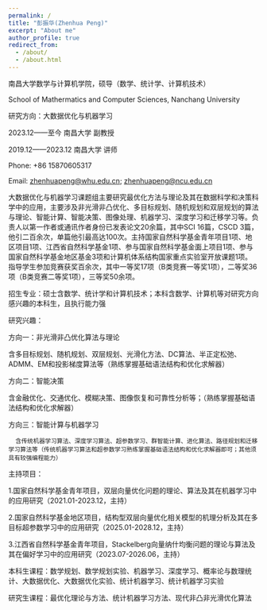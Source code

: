 ```yaml
---
permalink: /
title: "彭振华(Zhenhua Peng)"
excerpt: "About me"
author_profile: true
redirect_from: 
  - /about/
  - /about.html
---
```


南昌大学数学与计算机学院，硕导（数学、统计学、计算机技术）

School of Mathermatics and Computer Sciences, Nanchang University

研究方向：大数据优化与机器学习

2023.12——至今      南昌大学   副教授

2019.12——2023.12   南昌大学   讲师

Phone: +86 15870605317

Email: zhenhuapeng@whu.edu.cn; zhenhuapeng@ncu.edu.cn

大数据优化与机器学习课题组主要研究最优化方法与理论及其在数据科学和决策科学中的应用，主要涉及非光滑非凸优化、多目标规划、随机规划和双层规划的算法与理论、智能计算、智能决策、图像处理、机器学习、深度学习和迁移学习等。负责人以第一作者或通讯作者身份已发表论文20余篇，其中SCI 16篇，CSCD 3篇，他引二百余次，单篇他引最高达100次。主持国家自然科学基金青年项目1项、地区项目1项、江西省自然科学基金1项、参与国家自然科学基金面上项目1项、参与国家自然科学基金地区基金3项和计算机体系结构国家重点实验室开放课题1项。指导学生参加竞赛获奖百余次，其中一等奖17项（B类竞赛一等奖1项），二等奖36项（B类竞赛二等奖1项），三等奖50余项。

招生专业：硕士含数学、统计学和计算机技术；本科含数学、计算机等对研究方向感兴趣的本科生，且执行能力强

研究兴趣：

方向一：非光滑非凸优化算法与理论

   含多目标规划、随机规划、双层规划、光滑化方法、DC算法、半正定松弛、ADMM、EM和投影梯度算法等（熟练掌握基础语法结构和优化求解器）

方向二：智能决策

   含金融优化、交通优化、模糊决策、图像恢复和可靠性分析等；（熟练掌握基础语法结构和优化求解器）

方向三：智能计算与机器学习

      含传统机器学习算法、深度学习算法、超参数学习、群智能计算、进化算法、路径规划和迁移学习算法等（传统机器学习算法和超参数学习熟练掌握基础语法结构和优化求解器即可；其他须具有较强编程能力）

主持项目：

1.国家自然科学基金青年项目，双层向量优化问题的理论、算法及其在机器学习中的应用研究（2021.01-2023.12，主持）

2.国家自然科学基金地区项目，结构型双层向量优化相关模型的机理分析及其在多目标超参数学习中的应用研究（2025.01-2028.12，主持）

3.江西省自然科学基金青年项目，Stackelberg向量纳什均衡问题的理论与算法及其在偏好学习中的应用研究（2023.07-2026.06，主持）

本科生课程：数学规划、数学规划实验、机器学习、深度学习、概率论与数理统计、大数据优化、大数据优化实验、统计机器学习、统计机器学习实验

研究生课程：最优化理论与方法、统计机器学习方法、现代非凸非光滑优化算法


